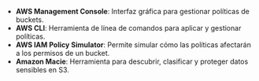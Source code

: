 - **AWS Management Console**: Interfaz gráfica para gestionar políticas de buckets.
- **AWS CLI**: Herramienta de línea de comandos para aplicar y gestionar políticas.
- **AWS IAM Policy Simulator**: Permite simular cómo las políticas afectarán a los permisos de un bucket.
- **Amazon Macie**: Herramienta para descubrir, clasificar y proteger datos sensibles en S3.